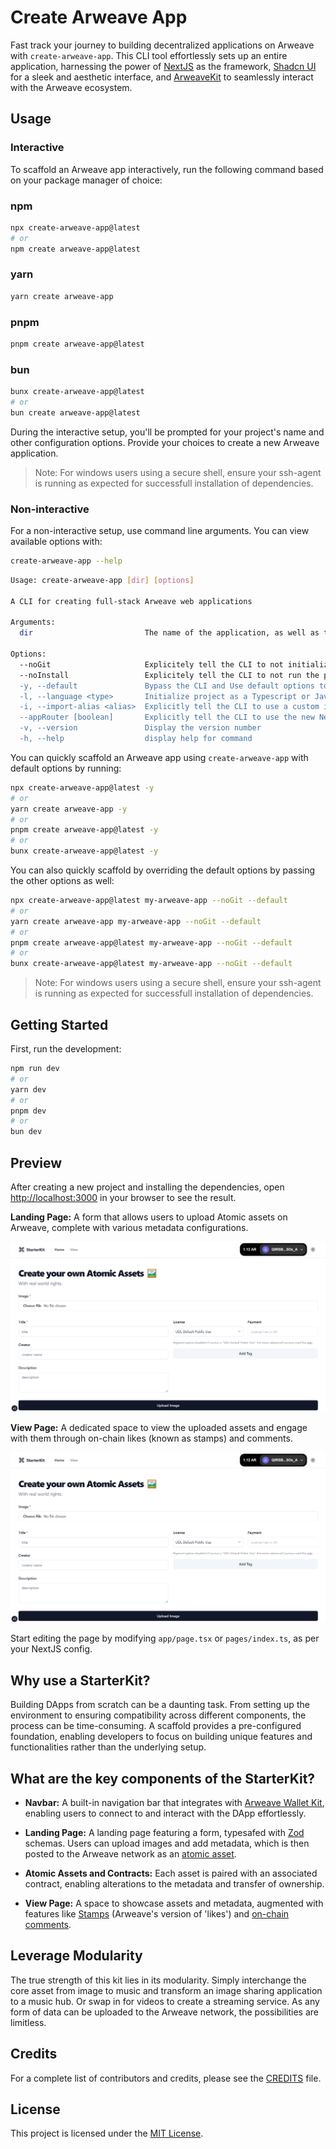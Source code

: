 # Create Arweave App

Fast track your journey to building decentralized applications on Arweave with `create-arweave-app`. This CLI tool effortlessly sets up an entire application, harnessing the power of [NextJS](https://nextjs.org/) as the framework, [Shadcn UI](https://ui.shadcn.com/) for a sleek and aesthetic interface, and [ArweaveKit](https://arweavekit.com/?utm_source=Github&utm_medium=StarterKit+Repo&utm_campaign=Create-Arweave-App+StarterKit+Docs&utm_id=Create-Arweave-App+StarterKit+Docs) to seamlessly interact with the Arweave ecosystem.

## Usage

### Interactive

To scaffold an Arweave app interactively, run the following command based on your package manager of choice:

### npm

```bash
npx create-arweave-app@latest
# or
npm create arweave-app@latest
```

### yarn

```bash
yarn create arweave-app
```

### pnpm

```bash
pnpm create arweave-app@latest
```

### bun

```bash
bunx create-arweave-app@latest
# or
bun create arweave-app@latest
```

During the interactive setup, you'll be prompted for your project's name and other configuration options. Provide your choices to create a new Arweave application.

> Note: For windows users using a secure shell, ensure your ssh-agent is running as expected for successfull installation of dependencies.

### Non-interactive

For a non-interactive setup, use command line arguments. You can view available options with:

```bash
create-arweave-app --help
```

```bash
Usage: create-arweave-app [dir] [options]

A CLI for creating full-stack Arweave web applications

Arguments:
  dir                         The name of the application, as well as the name of the directory to create

Options:
  --noGit                     Explicitely tell the CLI to not initialize a new git repo in the project (default: false)
  --noInstall                 Explicitely tell the CLI to not run the package manager's install command (default: false)
  -y, --default               Bypass the CLI and Use default options to bootstrap a new Arweave app. Note: Default options can be overridden by user-provided options. (default: false)
  -l, --language <type>       Initialize project as a Typescript or JavaScript project (choices: "typescript", "javascript", "ts", "js", default: "typescript")
  -i, --import-alias <alias>  Explicitly tell the CLI to use a custom import alias (default: "@/")
  --appRouter [boolean]       Explicitly tell the CLI to use the new Next.js app router (default: true)
  -v, --version               Display the version number
  -h, --help                  display help for command
```

You can quickly scaffold an Arweave app using `create-arweave-app` with default options by running:

```bash
npx create-arweave-app@latest -y
# or
yarn create arweave-app -y
# or
pnpm create arweave-app@latest -y
# or
bunx create-arweave-app@latest -y
```

You can also quickly scaffold by overriding the default options by passing the other options as well:

```bash
npx create-arweave-app@latest my-arweave-app --noGit --default
# or
yarn create arweave-app my-arweave-app --noGit --default
# or
pnpm create arweave-app@latest my-arweave-app --noGit --default
# or
bunx create-arweave-app@latest my-arweave-app --noGit --default
```

> Note: For windows users using a secure shell, ensure your ssh-agent is running as expected for successfull installation of dependencies.

## Getting Started

First, run the development:

```bash
npm run dev
# or
yarn dev
# or
pnpm dev
# or
bun dev
```

## Preview

After creating a new project and installing the dependencies, open [http://localhost:3000](http://localhost:3000) in your browser to see the result.

**Landing Page:** A form that allows users to upload Atomic assets on Arweave, complete with various metadata configurations.

![Landing Page Form Preview](/apps/web/public/landing-preview.png)

**View Page:** A dedicated space to view the uploaded assets and engage with them through on-chain likes (known as stamps) and comments.

![View Page Preview](/apps/web/public/landing-preview.png)

Start editing the page by modifying `app/page.tsx` or `pages/index.ts`, as per your NextJS config.

## Why use a StarterKit?

Building DApps from scratch can be a daunting task. From setting up the environment to ensuring compatibility across different components, the process can be time-consuming. A scaffold provides a pre-configured foundation, enabling developers to focus on building unique features and functionalities rather than the underlying setup.

## What are the key components of the StarterKit?

- **Navbar:** A built-in navigation bar that integrates with [Arweave Wallet Kit](https://docs.arweavekit.com/wallets/wallet-kit?utm_source=Github&utm_medium=StarterKit+Repo&utm_campaign=Create-Arweave-App+StarterKit+Docs&utm_id=Create-Arweave-App+StarterKit+Docs), enabling users to connect to and interact with the DApp effortlessly.

- **Landing Page:** A landing page featuring a form, typesafed with [Zod](https://zod.dev/) schemas. Users can upload images and add metadata, which is then posted to the Arweave network as an [atomic asset](https://cookbook.arweave.dev/concepts/atomic-tokens.html).

- **Atomic Assets and Contracts:** Each asset is paired with an associated contract, enabling alterations to the metadata and transfer of ownership.

- **View Page:** A space to showcase assets and metadata, augmented with features like [Stamps](https://stamps.arweave.dev/#/en/main) (Arweave's version of 'likes') and [on-chain comments](https://specs.ar-io.dev/#/view/SYCrxZYzhP_L_iwmxS7niejyeJ_XhJtN4EArplCPHGQ).

## Leverage Modularity

The true strength of this kit lies in its modularity. Simply interchange the core asset from image to music and transform an image sharing application to a music hub. Or swap in for videos to create a streaming service. As any form of data can be uploaded to the Arweave network, the possibilities are limitless.

## Credits

For a complete list of contributors and credits, please see the [CREDITS](https://github.com/labscommunity/starterkit/blob/main/CREDITS.md) file.

## License

This project is licensed under the [MIT License](https://github.com/labscommunity/starterkit/blob/main/LICENSE).
